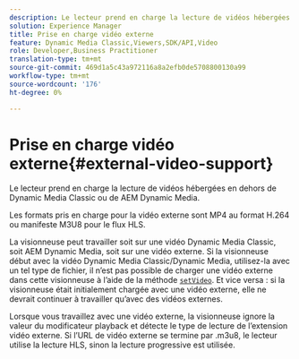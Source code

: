 ```yaml
---
description: Le lecteur prend en charge la lecture de vidéos hébergées en dehors de Dynamic Media Classic ou de AEM Dynamic Media.
solution: Experience Manager
title: Prise en charge vidéo externe
feature: Dynamic Media Classic,Viewers,SDK/API,Video
role: Developer,Business Practitioner
translation-type: tm+mt
source-git-commit: 469d1a5c43a972116a8a2efb0de5708800130a99
workflow-type: tm+mt
source-wordcount: '176'
ht-degree: 0%

---
```



# Prise en charge vidéo externe{#external-video-support}

Le lecteur prend en charge la lecture de vidéos hébergées en dehors de Dynamic Media Classic ou de AEM Dynamic Media.

Les formats pris en charge pour la vidéo externe sont MP4 au format H.264 ou manifeste M3U8 pour le flux HLS.

La visionneuse peut travailler soit sur une vidéo Dynamic Media Classic, soit AEM Dynamic Media, soit sur une vidéo externe. Si la visionneuse début avec la vidéo Dynamic Media Classic/Dynamic Media, utilisez-la avec un tel type de fichier, il n’est pas possible de charger une vidéo externe dans cette visionneuse à l’aide de la méthode [ `setVideo`](../../c-html5-s7-aem-asset-viewers/c-html5-video-reference/c-html5-video-viewer-20-javascriptapiref/r-html5-video-viewer-20-javascriptapiref-setvideo.md#reference-85d3422d6ce64a36ac74827120b5a17c). Et vice versa : si la visionneuse était initialement chargée avec une vidéo externe, elle ne devrait continuer à travailler qu’avec des vidéos externes.

Lorsque vous travaillez avec une vidéo externe, la visionneuse ignore la valeur du modificateur playback et détecte le type de lecture de l’extension vidéo externe. Si l’URL de vidéo externe se termine par .m3u8, le lecteur utilise la lecture HLS, sinon la lecture progressive est utilisée.
